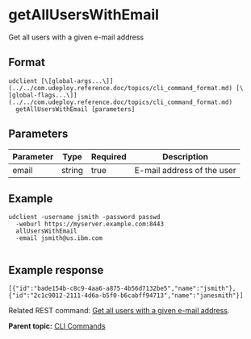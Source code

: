 # getAllUsersWithEmail

Get all users with a given e-mail address

## Format

```
udclient [\[global-args...\]](../../com.udeploy.reference.doc/topics/cli_command_format.md) [\[global-flags...\]](../../com.udeploy.reference.doc/topics/cli_command_format.md)
  getAllUsersWithEmail [parameters]
```

## Parameters

|Parameter|Type|Required|Description|
|---------|----|--------|-----------|
|email|string|true|E-mail address of the user|

## Example

```
udclient -username jsmith -password passwd 
  -weburl https://myserver.example.com:8443
  allUsersWithEmail
  -email jsmith@us.ibm.com
  
```

## Example response

```
[{"id":"bade154b-c8c9-4aa6-a875-4b56d7132be5","name":"jsmith"},
{"id":"2c1c9012-2111-4d6a-b5f0-b6cabff94713","name":"janesmith"}]
```

Related REST command: [Get all users with a given e-mail address](rest_cli_user_alluserswithemail_get.md).

**Parent topic:** [CLI Commands](../../com.udeploy.reference.doc/topics/cli_commands.md)

